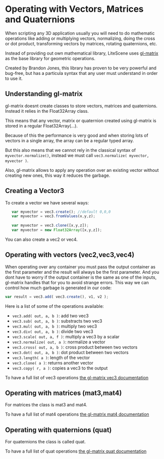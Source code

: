 # Operating with Vectors, Matrices and Quaternions

When scripting any 3D application usually you will need to do mathematic operations like adding or multiplying vectors,
normalizing, doing the cross or dot product, transforming vectors by matrices, rotating quaternions, etc.

Instead of providing out own mathematical library, LiteScene uses [gl-matrix](http://glmatrix.net/) as the base library for geometric operations.

Created by Brandon Jones, this library has proven to be very powerful and bug-free, but has a particula syntax that any user must understand in order to use it.

## Understanding gl-matrix

gl-matrix doesnt create classes to store vectors, matrices and quaternions. Instead it relies in the Float32Array class.

This means that any vector, matrix or quaternion created using gl-matrix is stored in a regular Float32Array(...).

Because of this the performance is very good and when storing lots of vectors in a single array, the array can be a regular typed array.

But this also means that we cannot rely in the classical syntax of ```myvector.normalize()```, instead we must call ```vec3.normalize( myvector, myvector )```.

Also, gl-matrix allows to apply any operation over an existing vector without creating new ones, this way it reduces the garbage.


## Creating a Vector3 ##

To create a vector we have several ways:

```js
   var myvector = vec3.create(); //default 0,0,0
   var myvector = vec3.fromValues(x,y,z);
   
   var myvector = vec3.clone([x,y,z]);
   var myvector = new Float32Array([x,y,z]);
```

You can also create a vec2 or vec4.

## Operating with vectors (vec2,vec3,vec4)

When operating over any container you must pass the output container as the first parameter and the result will always be the first parameter.
And  you dont have to worry if the output container is the same as one of the inputs, gl-matrix handles that for you to avoid strange errors.
This way we can control how much garbage is generated in our code:

```js
var result = vec3.add( vec3.create(), v1, v2 );
```

Here is a list of some of the operations available:

 * ```vec3.add( out, a, b )```: add two vec3
 * ```vec3.sub( out, a, b )```: substracts two vec3
 * ```vec3.mul( out, a, b )```: multiply two vec3
 * ```vec3.div( out, a, b )```: divide two vec3
 * ```vec3.scale( out, a, f )```: multiply a vec3 by a scalar
 * ```vec3.normalize( out, a )```: normalize a vector
 * ```vec3.cross( out, a, b )```: cross product between two vectors
 * ```vec3.dot( out, a, b )```: dot product between two vectors
 * ```vec3.length( a )```: length of the vector
 * ```vec3.clone( a )```: returns another vector
 * ```vec3.copy( r, a )```: copies a vec3 to the output

To have a full list of vec3 operations [the gl-matrix vec3 documentation](http://glmatrix.net/docs/vec3.html)

## Operating with matrices (mat3,mat4)

For matrices the class is mat3 and mat4.

To have a full list of mat4 operations [the gl-matrix mat4 documentation](http://glmatrix.net/docs/mat4.html)

## Operating with quaternions (quat)

For quaternions the class is called quat.

To have a full list of quat operations [the gl-matrix quat documentation](http://glmatrix.net/docs/quat.html)



